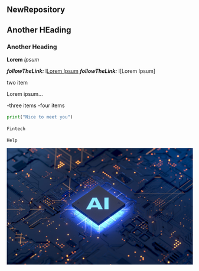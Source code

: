 ## NewRepository

## Another HEading 

### Another Heading ###

**Lorem** *Ipsum*

**_followTheLink:_**  l[Lorem Ipsum](https://google.com)
**_followTheLink:_**  l[Lorem Ipsum]

two item
  
  Lorem ipsum...

-three items
-four items

```python
print("Nice to meet you")
```

`Fintech`

``Help``

![Getting Started](AIBanner.jpg)

